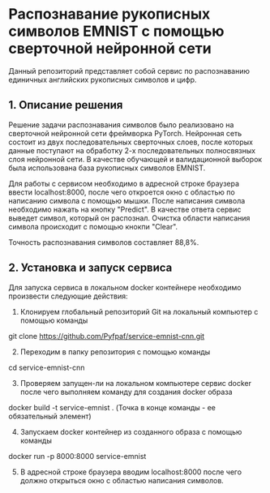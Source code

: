 # Распознавание рукописных символов EMNIST с помощью сверточной нейронной сети

Данный репозиторий представляет собой сервис по распознаванию единичных английских рукописных символов и цифр.
## 1. Описание решения

Решение задачи распознавания символов было реализовано на сверточной нейронной сети фреймворка PyTorch.
Нейронная сеть состоит из двух последовательных сверточных слоев, после которых данные поступают на обработку 2-х последовательных полносвязных слоя нейронной сети.
В качестве обучающей и валидационной выборок была использована база рукописных символов EMNIST.

Для работы с сервисом необходимо в адресной строке браузера ввести localhost:8000, после чего откроется окно с областью по написанию символа с помощью мышки.
После написания символа необходимо нажать на кнопку "Predict". В качестве ответа сервис выведет символ, который он распознал.
Очистка области написания символа происходит с помощью кнокпи "Clear".

Точность распознавания символов составляет 88,8%.


## 2. Установка и запуск сервиса

Для запуска сервиса в локальном docker контейнере необходимо произвести следующие действия:

1. Клонируем глобальный репозиторий Git на локальный компьютер с помощью команды

git clone https://github.com/Pyfpaf/service-emnist-cnn.git

2. Переходим в папку репозитория с помощью команды

cd service-emnist-cnn

3. Проверяем запущен-ли на локальном компьютере сервис docker после чего выполняем команду для создания docker образа

docker build -t service-emnist .
(Точка в конце команды - ее обязательный элемент)

4. Запускаем docker контейнер из созданного образа с помощью команды

docker run -p 8000:8000 service-emnist

5. В адресной строке браузера вводим localhost:8000 после чего должно открыться окно с областью написания символов.

